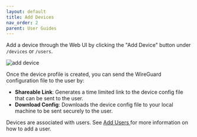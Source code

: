 ```yaml
---
layout: default
title: Add Devices
nav_order: 2
parent: User Guides
---
```


Add a device through the Web UI by clicking the "Add Device" button under
`/devices` or `/users`.

![add device](https://user-images.githubusercontent.com/52545545/152582102-7bde379a-57d5-4f35-9b4e-4d02c32241bc.png)

Once the device profile is created, you can send the WireGuard configuration file
to the user by:

* **Shareable Link**: Generates a time limited link to the device config file
  that can be sent to the user.
* **Download Config**: Downloads the device config file to your local machine
  to be sent securely to the user.

Devices are associated with users. See [Add Users
](/docs/user-guides/add-users.md) for more information on how to add a user.
